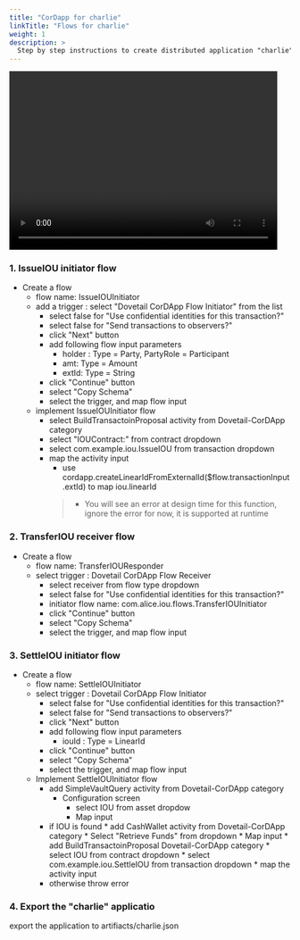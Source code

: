 ```yaml
---
title: "CorDapp for charlie"
linkTitle: "Flows for charlie"
weight: 1
description: >
  Step by step instructions to create distributed application "charlie" for party charlie.
---
```


<p><video width="480" height="320" controls="controls">
    <source src="/dovetail/videos/charlie.mp4" type="video/mp4">
</video></p>

### 1. IssueIOU initiator flow
* Create a flow 
   * flow name: IssueIOUInitiator
   * add a trigger : select "Dovetail CorDApp Flow Initiator" from the list
      * select false for "Use confidential identities for this transaction?"
      * select false for "Send transactions to observers?"
      * click "Next" button
      * add following flow input parameters
         * holder :    Type = Party, PartyRole = Participant
         * amt:        Type = Amount<Currency> 
         * extId:      Type = String
      * click "Continue" button
      * select "Copy Schema"
      * select the trigger, and map flow input
   * implement IssueIOUInitiator flow
      * select BuildTransactoinProposal activity from Dovetail-CorDApp category
      * select "IOUContract:" from contract dropdown
      * select com.example.iou.IssueIOU from transaction dropdown
      * map the activity input
         * use cordapp.createLinearIdFromExternalId($flow.transactionInput.extId) to map iou.linearId
         > * You will see an error at design time for this function, ignore the error for now, it is supported at runtime


### 2. TransferIOU receiver flow

 * Create a flow 
   * flow name: TransferIOUResponder
   * select trigger : Dovetail CorDApp Flow Receiver
      * select receiver from flow type dropdown
      * select false for "Use confidential identities for this transaction?"
      * initiator flow name: com.alice.iou.flows.TransferIOUInitiator
      * click "Continue" button
      * select "Copy Schema"
      * select the trigger, and map flow input


### 3. SettleIOU initiator flow
 * Create a flow 
   * flow name: SettleIOUInitiator
   * select trigger : Dovetail CorDApp Flow Initiator
      * select false for "Use confidential identities for this transaction?"
      * select false for "Send transactions to observers?"
      * click "Next" button
      * add following flow input parameters
         * iouId : Type = LinearId
      * click "Continue" button
      * select "Copy Schema"
      * select the trigger, and map flow input
   * Implement SettleIOUInitiator flow
      * add SimpleVaultQuery activity from Dovetail-CorDApp category
        * Configuration screen
            * select IOU from asset dropdow
            * Map input
      * if IOU is found
            * add CashWallet activity from Dovetail-CorDApp category
                * Select "Retrieve Funds" from dropdown
                * Map input
            * add BuildTransactoinProposal Dovetail-CorDApp category
                * select IOU from contract dropdown
                * select com.example.iou.SettleIOU from transaction dropdown
                * map the activity input
      * otherwise throw error

### 4. Export the "charlie" applicatio
export the application to artifiacts/charlie.json



